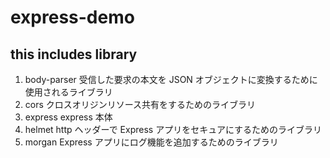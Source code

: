 # express-demo

## this includes library

1. body-parser
   受信した要求の本文を JSON オブジェクトに変換するために使用されるライブラリ
2. cors
   クロスオリジンリソース共有をするためのライブラリ
3. express
   express 本体
4. helmet
   http ヘッダーで Express アプリをセキュアにするためのライブラリ
5. morgan
   Express アプリにログ機能を追加するためのライブラリ
